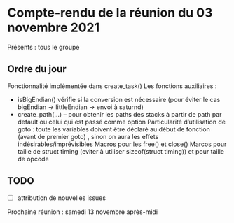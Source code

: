 # Compte-rendu de la réunion du 03 novembre 2021

Présents : tous le groupe

## Ordre du jour
Fonctionnalité implémentée dans create_task()
Les fonctions auxiliaires :
-    isBigEndian() vérifie si la conversion est nécessaire (pour éviter le cas bigEndian -> littleEndian -> envoi à saturnd)
-    create_path(...) – pour obtenir les paths des stacks à partir de path par default ou celui qui est passé comme option
     Particularité d’utilisation de goto : toute les variables doivent être déclaré au début de fonction (avant de premier goto) , sinon on aura les effets indésirables/imprévisibles
     Macros pour les free() et close()
     Marcos pour taille de struct timing (eviter à utiliser sizeof(struct timing)) et pour taille de opcode

## TODO
-[ ] attribution de nouvelles issues

Prochaine réunion : samedi 13 novembre après-midi